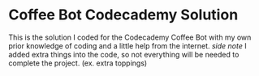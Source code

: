 # Coffee Bot Codecademy Solution
This is the solution I coded for the Codecademy Coffee Bot with my own prior knowledge of coding and a little help from the internet.
*side note* I added extra things into the code, so not everything will be needed to complete the project. (ex. extra toppings)
